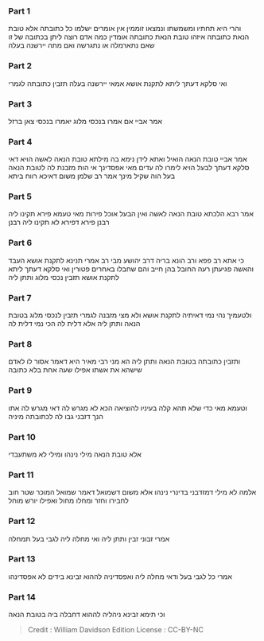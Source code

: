 
### Part 1
והרי היא תחתיו ומשמשתו ונמצאו זוממין אין אומרים ישלמו כל כתובתה אלא טובת הנאת כתובתה איזהו טובת הנאת כתובתה אומדין כמה אדם רוצה ליתן בכתובה של זו שאם נתארמלה או נתגרשה ואם מתה יירשנה בעלה

### Part 2
ואי סלקא דעתך ליתא לתקנת אושא אמאי יירשנה בעלה תזבין כתובתה לגמרי

### Part 3
אמר אביי אם אמרו בנכסי מלוג יאמרו בנכסי צאן ברזל

### Part 4
אמר אביי טובת הנאה הואיל ואתא לידן נימא בה מילתא טובת הנאה לאשה הויא דאי סלקא דעתך לבעל הויא לימרו לה עדים מאי אפסדינך אי הות מזבנת לה לטובת הנאה בעל הוה שקיל מינך אמר רב שלמן משום דאיכא רווח ביתא

### Part 5
אמר רבא הלכתא טובת הנאה לאשה ואין הבעל אוכל פירות מאי טעמא פירא תקינו ליה רבנן פירא דפירא לא תקינו ליה רבנן

### Part 6
כי אתא רב פפא ורב הונא בריה דרב יהושע מבי רב אמרי תנינא לתקנת אושא העבד והאשה פגיעתן רעה החובל בהן חייב והם שחבלו באחרים פטורין ואי סלקא דעתך ליתא לתקנת אושא תזבין נכסי מלוג ותתן ליה 

### Part 7
ולטעמיך נהי נמי דאיתיה לתקנת אושא ולא מצי מזבנה לגמרי תזבין לנכסי מלוג בטובת הנאה ותתן ליה אלא דלית לה הכי נמי דלית לה

### Part 8
ותזבין כתובתה בטובת הנאה ותתן ליה הא מני רבי מאיר היא דאמר אסור לו לאדם שישהא את אשתו אפילו שעה אחת בלא כתובה 

### Part 9
וטעמא מאי כדי שלא תהא קלה בעיניו להוציאה הכא לא מגרש לה דאי מגרש לה אתו הנך דזבני גבו לה לכתובתה מיניה 

### Part 10
אלא טובת הנאה מילי נינהו ומילי לא משתעבדי 

### Part 11
אלמה לא מילי דמזדבני בדינרי נינהו אלא משום דשמואל דאמר שמואל המוכר שטר חוב לחבירו וחזר ומחלו מחול ואפילו יורש מוחל 

### Part 12
אמרי זבוני זבין ותתן ליה ואי מחלה ליה לגבי בעל תמחלה 

### Part 13
אמרי כל לגבי בעל ודאי מחלה ליה ואפסדיניה לההוא זבינא בידים לא אפסדינהו 

### Part 14
וכי תימא זבינא ניהליה לההוא דחבלה ביה בטובת הנאה

>Credit : William Davidson Edition
>License : CC-BY-NC